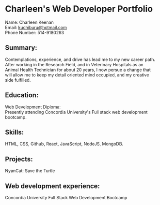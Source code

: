 # Charleen's Web Developer Portfolio<br>

Name: Charleen Keenan<br>
Email: kuchiburu@hotmail.com<br>
Phone Number: 514-9180293<br>

## Summary:<br>

Contemplations, experience, and drive has lead me to my new career path. After working in the Research Field, and in Veterinary Hospitals as an Animal Health Technician for about 20 years, I now persue a change that will allow me to keep my detail oriented mind occupied, and my creative side fulfilled.<br>

## Education:<br>

Web Development Diploma:<br>
Presently attending Concordia University's Full stack web development bootcamp.<br>

## Skills:<br>

HTML, CSS, Github, React, JavaScript, NodeJS, MongoDB.

## Projects:<br>

NyanCat: Save the Turtle

## Web development experience:<br>

Concordia University Full Stack Web Development Bootcamp
